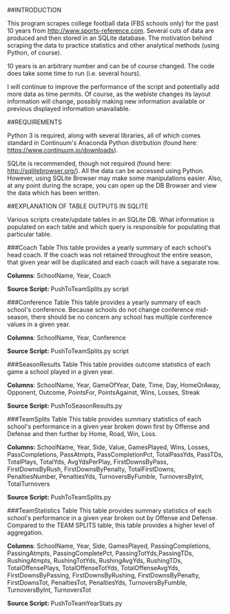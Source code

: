 ##INTRODUCTION

This program scrapes college football data (FBS schools only) for the past 10 years from http://www.sports-reference.com. Several  cuts of data are produced and then stored in an SQLite database. The motivation behind scraping the data to practice statistics and other analytical methods (using Python, of course). 

10 years is an arbitrary number and can be of course changed. The code does take some time to run (i.e. several hours).

I will continue to improve the performance of the script and potentially add more data as time permits. Of course, as the webiste changes its layout information will change, possibly making new information available or previous displayed information unavailable. 


##REQUIREMENTS

Python 3 is required, along with several libraries, all of which comes standard in Continuum's Anaconda Python distrbution (found here: https://www.continuum.io/downloads).

SQLite is recommended, though not required (found here: http://sqlitebrowser.org/). All the data can be accessed using Python. However, using SQLite Browser may make some manipulations easier. Also, at any point during the scrape, you can open up the DB Browser and view the data which has been written.


##EXPLANATION OF TABLE OUTPUTS IN SQLITE

Various scripts create/update tables in an SQLite DB. What information is populated on each table and which query is responsible for populating that particular table.

###Coach Table
This table provides a yearly summary of each school's head coach. If the coach was not retained throughout the entire season, that given year will be duplicated and each coach will have a separate row.

**Columns**: SchoolName, Year, Coach

**Source Script:** PushToTeamSplits.py script

###Conference Table
This table provides a yearly summary of each school's conference. Because schools do not change conference mid-season, there should be no concern any school has multiple conference values in a given year. 

**Columns**: SchoolName, Year, Conference

**Source Script:** PushToTeamSplits.py script

###SeasonResults Table
This table provides outcome statistics of each game a school played in a given year.

**Columns**: SchoolName, Year, GameOfYear, Date, Time, Day, HomeOrAway, Opponent, Outcome, PointsFor, PointsAgainst, Wins, Losses, Streak

**Source Script:** PushToSeasonResults.py

###TeamSplits Table
This table provides summary statistics of each school's performance in a given year broken down first by Offense and Defense and then further by Home, Road, Win, Loss.

**Columns:** SchoolName, Year, Side, Value, GamesPlayed, Wins, Losses, PassCompletions, PassAtmpts, PassCompletionPct, TotalPassYds, PassTDs, TotalPlays, TotalYds, AvgYdsPerPlay, FirstDownsByPass, FirstDownsByRush, FirstDownsByPenalty, TotalFirstDowns, PenaltiesNumber, PenaltiesYds, TurnoversByFumble, TurnoversByInt, TotalTurnovers 

**Source Script:** PushToTeamSplits.py

###TeamStatistics Table
This table provides summary statistics of each school's performance in a given year broken out by Offense and Defense. Compared to the TEAM SPLITS table, this table provides a higher level of aggregation.

**Columns**: SchoolName, Year, Side, GamesPlayed, PassingCompletions, PassingAtmpts, PassingCompletePct, PassingTotYds,PassingTDs, RushingAtmpts, RushingTotYds, RushingAvgYds, RushingTDs, TotalOffensePlays, TotalOffenseTotYds, TotalOffenseAvgYds, FirstDownsByPassing, FirstDownsByRushing, FirstDownsByPenalty, FirstDownsTot, PenaltiesTot, PenaltiesYds, TurnoversByFumble, TurnoversByInt, TurnoversTot

**Source Script:** PushToTeamYearStats.py


